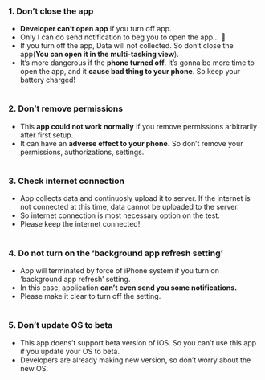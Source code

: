 ### 1. Don’t close the app
- **Developer can’t open app** if you turn off app.
- Only I can do send notification to beg you to open the app… 🥲
- If you turn off the app, Data will not collected. So don’t close the app(**You can open it in the multi-tasking view**).
- It’s more dangerous if the **phone turned off**. It’s gonna be more time to open the app, and it **cause bad thing to your phone**. So keep your battery charged!
#
### 2. Don’t remove permissions
- This **app could not work normally** if you remove permissions arbitrarily after first setup.
- It can have an **adverse effect to your phone.** So don’t remove your permissions, authorizations, settings.
#
### 3. Check internet connection
- App collects data and continuosly upload it to server. If the internet is not connected at this time, data cannot be uploaded to the server.
- So internet connection is most necessary option on the test.
- Please keep the internet connected!
#
### 4. Do not turn on the ‘background app refresh setting’
- App will terminated  by force of iPhone system if you turn on ‘background app refresh’ setting.
- In this case, application **can’t even send you some notifications.**
- Please make it clear to turn off the setting.
#
### 5. Don’t update OS to beta
- This app doens’t support beta version of iOS. So you can’t use this app if you update your OS to beta.
- Developers are already making new version, so don’t worry about the new OS.
